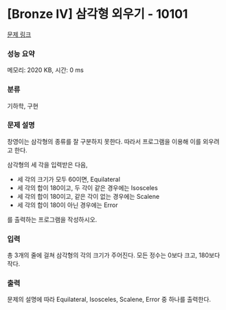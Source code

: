 # [Bronze IV] 삼각형 외우기 - 10101 

[문제 링크](https://www.acmicpc.net/problem/10101) 

### 성능 요약

메모리: 2020 KB, 시간: 0 ms

### 분류

기하학, 구현

### 문제 설명

<p style="user-select: auto;">창영이는 삼각형의 종류를 잘 구분하지 못한다. 따라서 프로그램을 이용해 이를 외우려고 한다.</p>

<p style="user-select: auto;">삼각형의 세 각을 입력받은 다음, </p>

<ul style="user-select: auto;">
	<li style="user-select: auto;">세 각의 크기가 모두 60이면, Equilateral</li>
	<li style="user-select: auto;">세 각의 합이 180이고, 두 각이 같은 경우에는 Isosceles</li>
	<li style="user-select: auto;">세 각의 합이 180이고, 같은 각이 없는 경우에는 Scalene</li>
	<li style="user-select: auto;">세 각의 합이 180이 아닌 경우에는 Error</li>
</ul>

<p style="user-select: auto;">를 출력하는 프로그램을 작성하시오.</p>

### 입력 

 <p style="user-select: auto;">총 3개의 줄에 걸쳐 삼각형의 각의 크기가 주어진다. 모든 정수는 0보다 크고, 180보다 작다.</p>

### 출력 

 <p style="user-select: auto;">문제의 설명에 따라 Equilateral, Isosceles, Scalene, Error 중 하나를 출력한다.</p>

